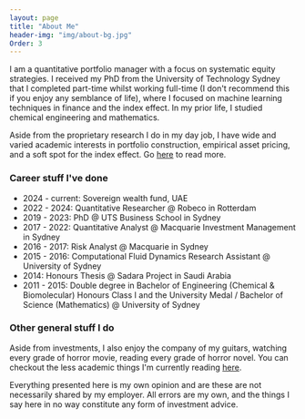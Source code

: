```yaml
---
layout: page
title: "About Me"
header-img: "img/about-bg.jpg"
Order: 3
---
```


I am a quantitative portfolio manager with a focus on systematic equity strategies. I received my PhD from the University of Technology Sydney that I completed part-time whilst working full-time (I don't recommend this if you enjoy any semblance of life), where I focused on machine learning techniques in finance and the index effect. In my prior life, I studied chemical engineering and mathematics.

Aside from the proprietary research I do in my day job, I have wide and varied academic interests in portfolio construction, empirical asset pricing, and a soft spot for the index effect. Go [here](/research/) to read more.

### Career stuff I've done
* 2024 - current: Sovereign wealth fund, UAE
* 2022 - 2024: Quantitative Researcher @ Robeco in Rotterdam
* 2019 - 2023: PhD @ UTS Business School in Sydney
* 2017 - 2022: Quantitative Analyst @ Macquarie Investment Management in Sydney
* 2016 - 2017: Risk Analyst @ Macquarie in Sydney
* 2015 - 2016: Computational Fluid Dynamics Research Assistant @ University of Sydney
* 2014: Honours Thesis @ Sadara Project in Saudi Arabia
* 2011 - 2015: Double degree in Bachelor of Engineering (Chemical & Biomolecular) Honours Class I and the University Medal / Bachelor of Science (Mathematics) @ University of Sydney


### Other general stuff I do

Aside from investments, I also enjoy the company of my guitars, watching every grade of horror movie, reading every grade of horror novel. You can checkout the less academic things I'm currently reading [here](https://www.goodreads.com/clinthoward).


Everything presented here is my own opinion and are these are not necessarily shared by my employer.  All errors are my own, and the things I say here in no way constitute any form of investment advice.
